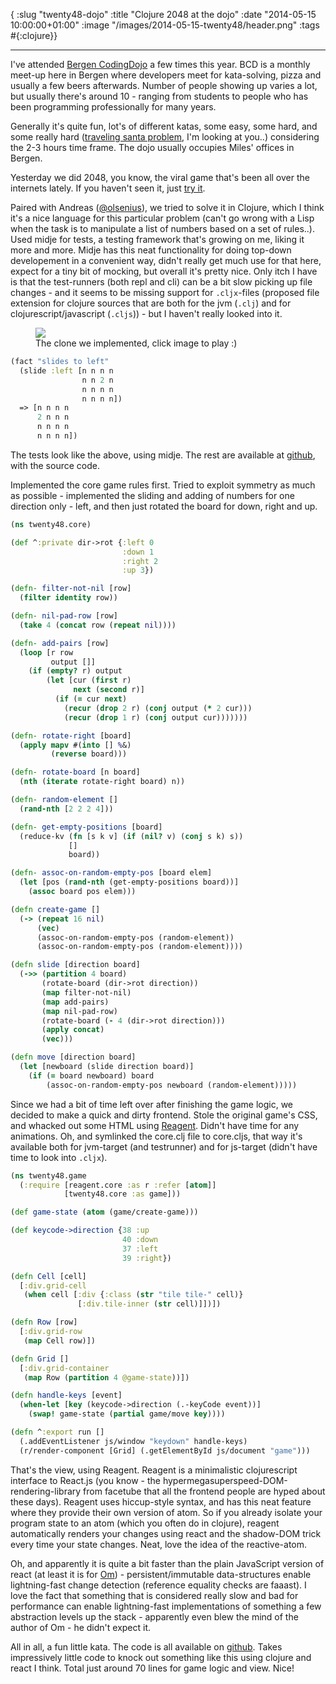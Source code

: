 { :slug "twenty48-dojo"
:title "Clojure 2048 at the dojo"
:date "2014-05-15 10:00:00+01:00"
:image "/images/2014-05-15-twenty48/header.png"
:tags #{:clojure}}

------

I've attended [Bergen CodingDojo](http://www.meetup.com/BergenCodingDojo/) a few times this year. BCD is a monthly meet-up here in Bergen where developers meet for kata-solving, pizza and usually a few beers afterwards. Number of people showing up varies a lot, but usually there's around 10 - ranging from students to people who has been programming professionally for many years.

Generally it's quite fun, lot's of different katas, some easy, some hard, and some really hard ([traveling santa problem](https://www.kaggle.com/c/traveling-santa-problem), I'm looking at you..) considering the 2-3 hours time frame. The dojo usually occupies Miles' offices in Bergen.

Yesterday we did 2048, you know, the viral game that's been all over the internets lately. If you haven't seen it, just [try it](http://gabrielecirulli.github.io/2048/).

Paired with Andreas ([@olsenius](https://twitter.com/Olsenius)), we tried to solve it in Clojure, which I think it's a nice language for this particular problem (can't go wrong with a Lisp when the task is to manipulate a list of numbers based on a set of rules..). Used midje for tests, a testing framework that's growing on me, liking it more and more. Midje has this neat functionality for doing top-down developement in a convenient way, didn't really get much use for that here, expect for a tiny bit of mocking, but overall it's pretty nice. Only itch I have is that the test-runners (both repl and cli) can be a bit slow picking up file changes - and it seems to be missing support for `.cljx`-files (proposed file extension for clojure sources that are both for the jvm (`.clj`) and for clojurescript/javascript (`.cljs`)) - but I haven't really looked into it.

<figure>
  <a href="http://eikeland.se/twenty48/"><img src="/images/2014-05-15-twenty48/game.png"></a>
  <figcaption>The clone we implemented, click image to play :)</figcaption>
</figure>

~~~ clojure
(fact "slides to left"
  (slide :left [n n n n
                n n 2 n
                n n n n
                n n n n])
  => [n n n n
      2 n n n
      n n n n
      n n n n])
~~~

The tests look like the above, using midje. The rest are available at [github](https://github.com/stianeikeland/twenty48-clj/blob/master/test/twenty48/core_test.clj), with the source code.

Implemented the core game rules first. Tried to exploit symmetry as much as possible - implemented the sliding and adding of numbers for one direction only - left, and then just rotated the board for down, right and up.

~~~ clojure
(ns twenty48.core)

(def ^:private dir->rot {:left 0
                         :down 1
                         :right 2
                         :up 3})

(defn- filter-not-nil [row]
  (filter identity row))

(defn- nil-pad-row [row]
  (take 4 (concat row (repeat nil))))

(defn- add-pairs [row]
  (loop [r row
         output []]
    (if (empty? r) output
        (let [cur (first r)
              next (second r)]
          (if (= cur next)
            (recur (drop 2 r) (conj output (* 2 cur)))
            (recur (drop 1 r) (conj output cur)))))))

(defn- rotate-right [board]
  (apply mapv #(into [] %&)
         (reverse board)))

(defn- rotate-board [n board]
  (nth (iterate rotate-right board) n))

(defn- random-element []
  (rand-nth [2 2 2 4]))

(defn- get-empty-positions [board]
  (reduce-kv (fn [s k v] (if (nil? v) (conj s k) s))
             []
             board))

(defn- assoc-on-random-empty-pos [board elem]
  (let [pos (rand-nth (get-empty-positions board))]
    (assoc board pos elem)))

(defn create-game []
  (-> (repeat 16 nil)
      (vec)
      (assoc-on-random-empty-pos (random-element))
      (assoc-on-random-empty-pos (random-element))))

(defn slide [direction board]
  (->> (partition 4 board)
       (rotate-board (dir->rot direction))
       (map filter-not-nil)
       (map add-pairs)
       (map nil-pad-row)
       (rotate-board (- 4 (dir->rot direction)))
       (apply concat)
       (vec)))

(defn move [direction board]
  (let [newboard (slide direction board)]
    (if (= board newboard) board
        (assoc-on-random-empty-pos newboard (random-element)))))
~~~

Since we had a bit of time left over after finishing the game logic, we decided to make a quick and dirty frontend. Stole the original game's CSS, and whacked out some HTML using [Reagent](https://github.com/holmsand/reagent). Didn't have time for any animations. Oh, and symlinked the core.clj file to core.cljs, that way it's available both for jvm-target (and testrunner) and for js-target (didn't have time to look into `.cljx`).

~~~ clojure
(ns twenty48.game
  (:require [reagent.core :as r :refer [atom]]
            [twenty48.core :as game]))

(def game-state (atom (game/create-game)))

(def keycode->direction {38 :up
                         40 :down
                         37 :left
                         39 :right})

(defn Cell [cell]
  [:div.grid-cell
   (when cell [:div {:class (str "tile tile-" cell)}
               [:div.tile-inner (str cell)]])])

(defn Row [row]
  [:div.grid-row
   (map Cell row)])

(defn Grid []
  [:div.grid-container
   (map Row (partition 4 @game-state))])

(defn handle-keys [event]
  (when-let [key (keycode->direction (.-keyCode event))]
    (swap! game-state (partial game/move key))))

(defn ^:export run []
  (.addEventListener js/window "keydown" handle-keys)
  (r/render-component [Grid] (.getElementById js/document "game")))
~~~

That's the view, using Reagent. Reagent is a minimalistic clojurescript interface to React.js (you know - the hypermegasuperspeed-DOM-rendering-library from facetube that all the frontend people are hyped about these days). Reagent uses hiccup-style syntax, and has this neat feature where they provide their own version of atom. So if you already isolate your program state to an atom (which you often do in clojure), reagent automatically renders your changes using react and the shadow-DOM trick every time your state changes. Neat, love the idea of the reactive-atom.

Oh, and apparently it is quite a bit faster than the plain JavaScript version of react (at least it is for [Om](https://github.com/swannodette/om)) - persistent/immutable data-structures enable lightning-fast change detection (reference equality checks are faaast). I love the fact that something that is considered really slow and bad for performance can enable lightning-fast implementations of something a few abstraction levels up the stack - apparently even blew the mind of the author of Om - he didn't expect it.

All in all, a fun little kata. The code is all available on [github](https://github.com/stianeikeland/twenty48-clj). Takes impressively little code to knock out something like this using clojure and react I think. Total just around 70 lines for game logic and view. Nice!

